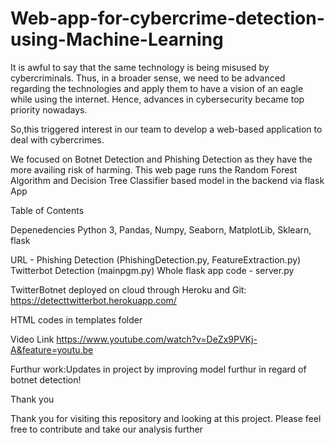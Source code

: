 # Web-app-for-cybercrime-detection-using-Machine-Learning

It is awful to say that the same technology is being misused by cybercriminals. Thus, in a broader sense, we need to be advanced regarding the technologies and apply them to have a vision of an eagle while using the internet. Hence, advances in cybersecurity became top priority nowadays.

So,this triggered interest in our team to develop a web-based application to deal with cybercrimes.

We focused on Botnet Detection and Phishing Detection as they have the more availing risk of harming.
This web page runs the Random Forest Algorithm and Decision Tree Classifier based model in the backend via flask App

Table of Contents

Depenedencies Python 3, Pandas, Numpy, Seaborn, MatplotLib, Sklearn, flask

URL - Phishing Detection (PhishingDetection.py, FeatureExtraction.py) Twitterbot Detection (mainpgm.py) Whole flask app code - server.py

TwitterBotnet deployed on cloud through Heroku and Git: https://detecttwitterbot.herokuapp.com/

HTML codes in templates folder

Video Link https://www.youtube.com/watch?v=DeZx9PVKj-A&feature=youtu.be

Furthur work:Updates in project by improving model furthur in regard of botnet detection!

Thank you

Thank you for visiting this repository and looking at this project. Please feel free to contribute and take our analysis further
